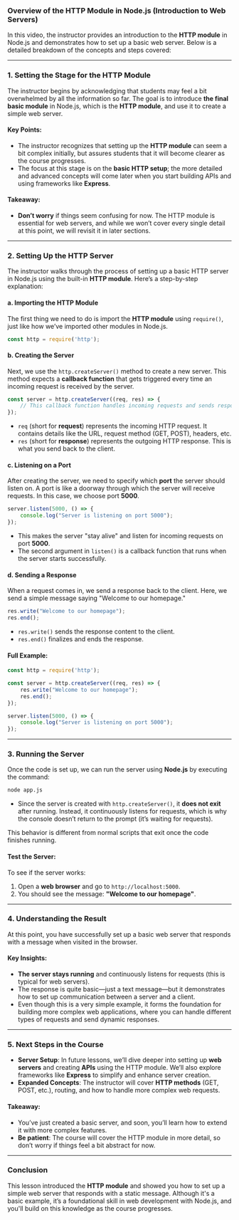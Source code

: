 ### Overview of the HTTP Module in Node.js (Introduction to Web Servers)

In this video, the instructor provides an introduction to the **HTTP module** in Node.js and demonstrates how to set up a basic web server. Below is a detailed breakdown of the concepts and steps covered:

---

### 1. **Setting the Stage for the HTTP Module**

The instructor begins by acknowledging that students may feel a bit overwhelmed by all the information so far. The goal is to introduce **the final basic module** in Node.js, which is the **HTTP module**, and use it to create a simple web server.

#### Key Points:
- The instructor recognizes that setting up the **HTTP module** can seem a bit complex initially, but assures students that it will become clearer as the course progresses.
- The focus at this stage is on the **basic HTTP setup**; the more detailed and advanced concepts will come later when you start building APIs and using frameworks like **Express**.

#### Takeaway:
- **Don’t worry** if things seem confusing for now. The HTTP module is essential for web servers, and while we won’t cover every single detail at this point, we will revisit it in later sections.

---

### 2. **Setting Up the HTTP Server**

The instructor walks through the process of setting up a basic HTTP server in Node.js using the built-in **HTTP module**. Here’s a step-by-step explanation:

#### a. **Importing the HTTP Module**

The first thing we need to do is import the **HTTP module** using `require()`, just like how we’ve imported other modules in Node.js.

```js
const http = require('http');
```

#### b. **Creating the Server**

Next, we use the `http.createServer()` method to create a new server. This method expects a **callback function** that gets triggered every time an incoming request is received by the server.

```js
const server = http.createServer((req, res) => {
    // This callback function handles incoming requests and sends responses
});
```

- `req` (short for **request**) represents the incoming HTTP request. It contains details like the URL, request method (GET, POST), headers, etc.
- `res` (short for **response**) represents the outgoing HTTP response. This is what you send back to the client.

#### c. **Listening on a Port**

After creating the server, we need to specify which **port** the server should listen on. A port is like a doorway through which the server will receive requests. In this case, we choose port **5000**.

```js
server.listen(5000, () => {
    console.log("Server is listening on port 5000");
});
```

- This makes the server "stay alive" and listen for incoming requests on port **5000**.
- The second argument in `listen()` is a callback function that runs when the server starts successfully.

#### d. **Sending a Response**

When a request comes in, we send a response back to the client. Here, we send a simple message saying "Welcome to our homepage."

```js
res.write("Welcome to our homepage");
res.end();
```

- `res.write()` sends the response content to the client.
- `res.end()` finalizes and ends the response.

#### Full Example:

```js
const http = require('http');

const server = http.createServer((req, res) => {
    res.write("Welcome to our homepage");
    res.end();
});

server.listen(5000, () => {
    console.log("Server is listening on port 5000");
});
```

---

### 3. **Running the Server**

Once the code is set up, we can run the server using **Node.js** by executing the command:

```bash
node app.js
```

- Since the server is created with `http.createServer()`, it **does not exit** after running. Instead, it continuously listens for requests, which is why the console doesn’t return to the prompt (it’s waiting for requests).
  
This behavior is different from normal scripts that exit once the code finishes running.

#### Test the Server:
To see if the server works:
1. Open a **web browser** and go to `http://localhost:5000`.
2. You should see the message: **"Welcome to our homepage"**.

---

### 4. **Understanding the Result**

At this point, you have successfully set up a basic web server that responds with a message when visited in the browser.

#### Key Insights:
- **The server stays running** and continuously listens for requests (this is typical for web servers).
- The response is quite basic—just a text message—but it demonstrates how to set up communication between a server and a client.
- Even though this is a very simple example, it forms the foundation for building more complex web applications, where you can handle different types of requests and send dynamic responses.

---

### 5. **Next Steps in the Course**

- **Server Setup**: In future lessons, we’ll dive deeper into setting up **web servers** and creating **APIs** using the HTTP module. We’ll also explore frameworks like **Express** to simplify and enhance server creation.
- **Expanded Concepts**: The instructor will cover **HTTP methods** (GET, POST, etc.), routing, and how to handle more complex web requests.

#### Takeaway:
- You’ve just created a basic server, and soon, you’ll learn how to extend it with more complex features.
- **Be patient**: The course will cover the HTTP module in more detail, so don’t worry if things feel a bit abstract for now.

---

### Conclusion

This lesson introduced the **HTTP module** and showed you how to set up a simple web server that responds with a static message. Although it's a basic example, it’s a foundational skill in web development with Node.js, and you'll build on this knowledge as the course progresses.
